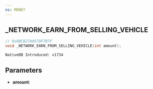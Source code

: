 ```yaml
---
ns: MONEY
---
```

## _NETWORK_EARN_FROM_SELLING_VEHICLE

```c
// 0x8BCB27A057DF7B7F
void _NETWORK_EARN_FROM_SELLING_VEHICLE(int amount);
```

```
NativeDB Introduced: v1734
```

## Parameters
* **amount**:

